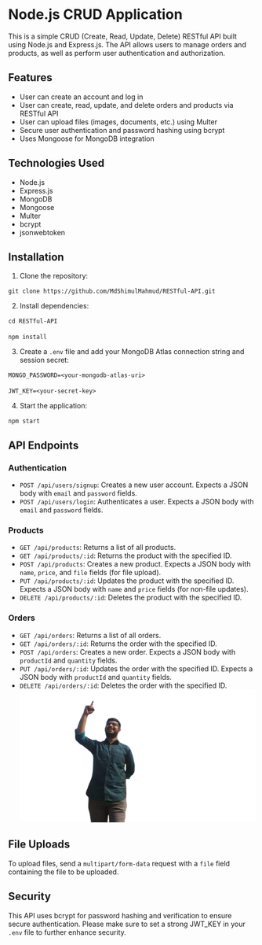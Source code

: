 # Node.js CRUD Application

This is a simple CRUD (Create, Read, Update, Delete) RESTful API built using Node.js and Express.js. The API allows users to manage orders and products, as well as perform user authentication and authorization.

## Features

- User can create an account and log in
- User can create, read, update, and delete orders and products via RESTful API
- User can upload files (images, documents, etc.) using Multer
- Secure user authentication and password hashing using bcrypt
- Uses Mongoose for MongoDB integration

## Technologies Used

- Node.js
- Express.js
- MongoDB
- Mongoose
- Multer
- bcrypt
- jsonwebtoken

## Installation

1. Clone the repository:

```
git clone https://github.com/MdShimulMahmud/RESTful-API.git

```

2. Install dependencies:

```
cd RESTful-API

npm install
```

3. Create a `.env` file and add your MongoDB Atlas connection string and session secret:

```
MONGO_PASSWORD=<your-mongodb-atlas-uri>

JWT_KEY=<your-secret-key>
```

4. Start the application:

```
npm start

```

## API Endpoints

### Authentication

- `POST /api/users/signup`: Creates a new user account. Expects a JSON body with `email` and `password` fields.
- `POST /api/users/login`: Authenticates a user. Expects a JSON body with `email` and `password` fields.

### Products

- `GET /api/products`: Returns a list of all products.
- `GET /api/products/:id`: Returns the product with the specified ID.
- `POST /api/products`: Creates a new product. Expects a JSON body with `name`, `price`, and `file` fields (for file upload).
- `PUT /api/products/:id`: Updates the product with the specified ID. Expects a JSON body with `name` and `price` fields (for non-file updates).
- `DELETE /api/products/:id`: Deletes the product with the specified ID.

### Orders

- `GET /api/orders`: Returns a list of all orders.
- `GET /api/orders/:id`: Returns the order with the specified ID.
- `POST /api/orders`: Creates a new order. Expects a JSON body with `productId` and `quantity` fields.
- `PUT /api/orders/:id`: Updates the order with the specified ID. Expects a JSON body with `productId` and `quantity` fields.
- `DELETE /api/orders/:id`: Deletes the order with the specified ID.
  ![Screenshots](https://github.com/MdShimulMahmud/RESTful-API/blob/master/images/Mon%20Apr%2003%2020231668701006192.png)

## File Uploads

To upload files, send a `multipart/form-data` request with a `file` field containing the file to be uploaded.

## Security

This API uses bcrypt for password hashing and verification to ensure secure authentication. Please make sure to set a strong JWT_KEY in your `.env` file to further enhance security.
